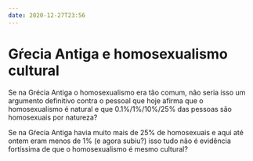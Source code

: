 ```yaml
---
date: 2020-12-27T23:56
---
```


# Gŕecia Antiga e homosexualismo cultural

Se na Grécia Antiga o homosexualismo era tão comum, não seria isso um argumento definitivo contra o pessoal que hoje afirma que o homosexualismo é natural e que 0.1%/1%/10%/25% das pessoas são homosexuais por natureza?

Se na Gŕecia Antiga havia muito mais de 25% de homosexuais e aqui até ontem eram menos de 1% (e agora subiu?) isso tudo não é evidência fortíssima de que o homosexualismo é mesmo cultural?
